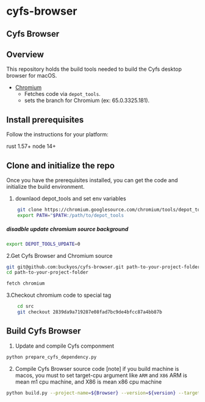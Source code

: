 # cyfs-browser

## Cyfs Browser

## Overview

This repository holds the build tools needed to build the Cyfs desktop browser for macOS.
  - [Chromium](https://chromium.googlesource.com/chromium/src.git)
    - Fetches code via `depot_tools`.
    - sets the branch for Chromium (ex: 65.0.3325.181).


## Install prerequisites

Follow the instructions for your platform:

rust 1.57+
node 14+


## Clone and initialize the repo

Once you have the prerequisites installed, you can get the code and initialize the build environment.

1. downlaod depot_tools and set env variables
```bash
    git clone https://chromium.googlesource.com/chromium/tools/depot_tools.git
    export PATH="$PATH:/path/to/depot_tools
```

##### disadble update chromium source background
```bash
export DEPOT_TOOLS_UPDATE=0
```


2.Get Cyfs Browser and Chromium source
```bash
git git@github.com:buckyos/cyfs-browser.git path-to-your-project-folder
cd path-to-your-project-folder

fetch chromium
```

3.Checkout chromium code to special tag

```bash
    cd src
    git checkout 2839da9a719287e08fad7bc9de4bfcc87a4bb87b

```

## Build Cyfs Browser

1. Update and compile Cyfs componment
```bash
python prepare_cyfs_dependency.py
```

2. Compile Cyfs Browser source code
[note] if you build machine is macos, you must to set target-cpu argument like `ARM` and `X86`
ARM is mean m1 cpu machine, and X86 is mean x86 cpu machine
```bash
python build.py --project-name=${Browser} --version=${version} --target-cpu=ARM
```
